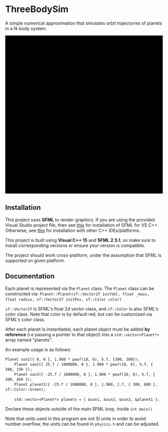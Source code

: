 # ThreeBodySim

A simple numerical approximation that simulates orbit trajectories of planets in a N-body system.

![Alt Text](demo.gif)

## Installation

This project uses **SFML** to render graphics. If you are using the provided Visual Studio project file, then see [this](https://www.sfml-dev.org/tutorials/2.5/start-vc.php)
for installation of SFML for VS C++. Otherwise, see [this](https://www.sfml-dev.org/tutorials/2.5/) for installation with other C++ IDEs/platforms.

This project is built using **Visual C++ 15** and **SFML 2.5.1**, so make sure to install corresponding versions or ensure your version is compatible.

The project should work cross-platform, under the assumption that SFML is supported on given platform.

## Documentation

Each planet is represented via the ```Planet``` class. The ```Planet``` class can be constructed via: 
```Planet::Planet(sf::Vector2f initVel, float _mass, float radius, sf::Vector2f initPos, sf::Color color)``` 

```sf::Vector2f``` is SFML's float 2d vector class, and ```sf::Color``` is also SFML's color class. Note that color is by default red, but can be customized via SFML's color class.

After each planet is instantiated, each planet object must be added **by reference** (i.e passing a pointer to that object) into a ```std::vector<Planet*>``` array named "planets".

An example usage is as follows:

```
Planet sun1({ 0, 0 }, 1.989 * powf(10, 6), 5.f, {300, 300});
    Planet sun2({ 25.f / 1000000, 0 }, 1.989 * powf(10, 6), 5.f, { 300, 150 });
    Planet sun3({ -25.f / 1000000, 0 }, 1.989 * powf(10, 6), 5.f, { 300, 450 });
    Planet planet1({ -25.f / 1000000, 0 }, 1.989, 2.f, { 300, 600 }, sf::Color::Green);

    std::vector<Planet*> planets = { &sun1, &sun2, &sun3, &planet1 };
```

Declare these objects outside of the main SFML loop, inside ```int main()```

Note that units used in this program are not SI units in order to avoid number overflow, the units can be found in ```physics.h``` and can be adjusted.
